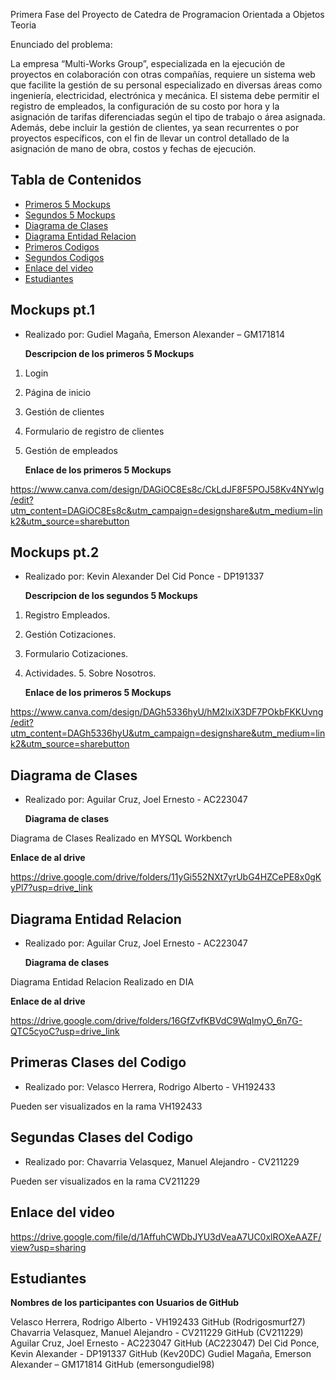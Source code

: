 Primera Fase del Proyecto de Catedra de Programacion Orientada a Objetos Teoria

Enunciado del problema:

La empresa “Multi-Works Group”, especializada en la ejecución de proyectos en colaboración con otras compañías, requiere un sistema web que facilite la gestión de su personal especializado en diversas áreas como ingeniería, electricidad, electrónica y mecánica.
El sistema debe permitir el registro de empleados, la configuración de su costo por hora y la asignación de tarifas diferenciadas según el tipo de trabajo o área asignada. Además, debe incluir la gestión de clientes, ya sean recurrentes o por proyectos específicos, con el fin de llevar un control detallado de la asignación de mano de obra, costos y fechas de ejecución.

## Tabla de Contenidos

  - [Primeros 5 Mockups](#Mockups-pt.1)
  - [Segundos 5 Mockups](#Mockups-pt.2)
  - [Diagrama de Clases](#Diagrama-de-Clases)
  - [Diagrama Entidad Relacion](#Diagrama-Entidad-Relacion)
  - [Primeros Codigos](#Primeras-Clases-Del-Codigo)
  - [Segundos Codigos](#Segundas-Clases-Del-Codigo)
  - [Enlace del video](#Enlace-del-video)
  - [Estudiantes](#Estudiantes)
  
 
## Mockups pt.1
- Realizado por: Gudiel Magaña, Emerson Alexander – GM171814 

    **Descripcion de los primeros 5 Mockups**
  
1. Login
2. Página de inicio
3. Gestión de clientes
4. Formulario de registro de clientes
5. Gestión de empleados

   **Enlace de los primeros 5 Mockups**

  https://www.canva.com/design/DAGiOC8Es8c/CkLdJF8F5POJ58Kv4NYwlg/edit?utm_content=DAGiOC8Es8c&utm_campaign=designshare&utm_medium=link2&utm_source=sharebutton

## Mockups pt.2
- Realizado por: Kevin Alexander Del Cid Ponce - DP191337

    **Descripcion de los segundos 5 Mockups**
  
1. Registro Empleados.
2. Gestión Cotizaciones.
3. Formulario Cotizaciones.
4. Actividades.
5. Sobre Nosotros.

   **Enlace de los primeros 5 Mockups**

 https://www.canva.com/design/DAGh5336hyU/hM2lxiX3DF7POkbFKKUvng/edit?utm_content=DAGh5336hyU&utm_campaign=designshare&utm_medium=link2&utm_source=sharebutton


## Diagrama de Clases
- Realizado por: Aguilar Cruz, Joel Ernesto - AC223047 

    **Diagrama de clases**
  
Diagrama de Clases Realizado en MYSQL Workbench

   **Enlace de al drive**

 https://drive.google.com/drive/folders/11yGi552NXt7yrUbG4HZCePE8x0gKyPl7?usp=drive_link

 ## Diagrama Entidad Relacion
- Realizado por: Aguilar Cruz, Joel Ernesto - AC223047 

    **Diagrama de clases**
  
Diagrama Entidad Relacion Realizado en DIA

   **Enlace de al drive**

https://drive.google.com/drive/folders/16GfZvfKBVdC9WqImyO_6n7G-QTC5cyoC?usp=drive_link

 ## Primeras Clases del Codigo
 
- Realizado por: Velasco Herrera, Rodrigo Alberto - VH192433
  
Pueden ser visualizados en la rama VH192433

 ## Segundas Clases del Codigo
 
- Realizado por: Chavarria Velasquez, Manuel Alejandro - CV211229 
  
Pueden ser visualizados en la rama CV211229

 ## Enlace del video
 
https://drive.google.com/file/d/1AffuhCWDbJYU3dVeaA7UC0xlROXeAAZF/view?usp=sharing

## Estudiantes
 
**Nombres de los participantes con Usuarios de GitHub**
  
Velasco Herrera, Rodrigo Alberto - VH192433 GitHub (Rodrigosmurf27)
Chavarria Velasquez, Manuel Alejandro - CV211229 GitHub (CV211229)
Aguilar Cruz, Joel Ernesto - AC223047 GitHub (AC223047)
Del Cid Ponce, Kevin Alexander - DP191337 GitHub (Kev20DC)
Gudiel Magaña, Emerson Alexander – GM171814 GitHub (emersongudiel98)

